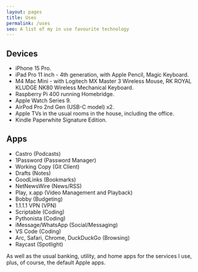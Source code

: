 ```yaml
---
layout: pages
title: Uses
permalink: /uses
seo: A list of my in use favourite technology
---
```


## Devices

-   iPhone 15 Pro.
-   iPad Pro 11 inch - 4th generation, with Apple Pencil, Magic Keyboard.
-   M4 Mac Mini - with Logitech MX Master 3 Wireless Mouse, RK ROYAL KLUDGE NK80 Wireless Mechanical Keyboard.
-   Raspberry Pi 400 running Homebridge.
-   Apple Watch Series 9.
-   AirPod Pro 2nd Gen (USB-C model) x2.
-   Apple TVs in the usual rooms in the house, including the office.
-   Kindle Paperwhite Signature Edition.

## Apps

-   Castro (Podcasts)
-   1Password (Password Manager)
-   Working Copy (Git Client)
-   Drafts (Notes)
-   GoodLinks (Bookmarks)
-   NetNewsWire (News/RSS)
-   Play, x.app (Video Management and Playback)
-   Bobby (Budgeting)
-   1.1.1.1 VPN (VPN)
-   Scriptable (Coding)
-   Pythonista (Coding)
-   iMessage/WhatsApp (Social/Messaging)
-   VS Code (Coding)
-   Arc, Safari, Chrome, DuckDuckGo (Browsing)
-   Raycast (Spotlight)

As well as the usual banking, utility, and home apps for the services I use, plus, of course, the default Apple apps.
